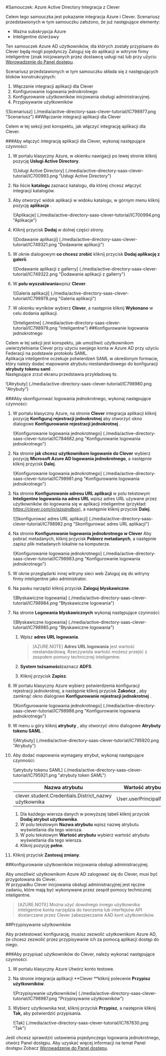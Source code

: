<properties 
    pageTitle="Samouczek: Azure Active Directory Integracja z Clever | Microsoft Azure" 
    description="Dowiedz się, jak użyć Clever z usługi Azure Active Directory w celu włączenia rejestracji jednokrotnej, automatycznego inicjowania obsługi administracyjnej i nie tylko!" 
    services="active-directory" 
    authors="jeevansd"  
    documentationCenter="na" 
    manager="femila"/>
<tags 
    ms.service="active-directory" 
    ms.devlang="na" 
    ms.topic="article" 
    ms.tgt_pltfrm="na" 
    ms.workload="identity" 
    ms.date="09/29/2016" 
    ms.author="jeedes" />

#<a name="tutorial-azure-active-directory-integration-with-clever"></a>Samouczek: Azure Active Directory Integracja z Clever

Celem tego samouczka jest pokazanie integracja Azure i Clever. Scenariusz przedstawionych w tym samouczku założono, że już następujące elementy:

-   Ważna subskrypcja Azure
-   Inteligentne dzierżawy

Ten samouczek Azure AD użytkowników, dla których zostały przypisane do Clever będą mogli pojedynczy Zaloguj się do aplikacji w witrynie firmy inteligentne (znak inicjowanych przez dostawcę usługi na) lub przy użyciu [Wprowadzenie do Panel dostępu](active-directory-saas-access-panel-introduction.md).

Scenariusz przedstawionych w tym samouczku składa się z następujących bloków konstrukcyjnych:

1.  Włączanie integracji aplikacji dla Clever
2.  Konfigurowanie logowania jednokrotnego
3.  Konfigurowanie użytkowników inicjowania obsługi administracyjnej.
4.  Przypisywanie użytkowników

![Scenariusz] (./media/active-directory-saas-clever-tutorial/IC798977.png "Scenariusz")
##<a name="enabling-the-application-integration-for-clever"></a>Włączanie integracji aplikacji dla Clever

Celem w tej sekcji jest konspektu, jak włączyć integrację aplikacji dla Clever.

###<a name="to-enable-the-application-integration-for-clever-perform-the-following-steps"></a>Aby włączyć integrację aplikacji dla Clever, wykonaj następujące czynności:

1.  W portalu klasyczny Azure, w okienku nawigacji po lewej stronie kliknij pozycję **Usługi Active Directory**.

    ![Usługi Active Directory] (./media/active-directory-saas-clever-tutorial/IC700993.png "Usługi Active Directory")

2.  Na liście **katalogu** zaznacz katalogu, dla której chcesz włączyć integracji katalogów.

3.  Aby otworzyć widok aplikacji w widoku katalogu, w górnym menu kliknij pozycję **aplikacje** .

    ![Aplikacje] (./media/active-directory-saas-clever-tutorial/IC700994.png "Aplikacje")

4.  Kliknij przycisk **Dodaj** w dolnej części strony.

    ![Dodawanie aplikacji] (./media/active-directory-saas-clever-tutorial/IC749321.png "Dodawanie aplikacji")

5.  W oknie dialogowym **co chcesz zrobić** kliknij przycisk **Dodaj aplikację z galerii**.

    ![Dodawanie aplikacji z gallerry] (./media/active-directory-saas-clever-tutorial/IC749322.png "Dodawanie aplikacji z gallerry")

6.  W **polu wyszukiwania**wpisz **Clever**.

    ![Galeria aplikacji] (./media/active-directory-saas-clever-tutorial/IC798978.png "Galeria aplikacji")

7.  W okienku wyników wybierz **Clever**, a następnie kliknij **Wykonano** w celu dodania aplikacji.

    ![Inteligentne] (./media/active-directory-saas-clever-tutorial/IC798979.png "Inteligentne")
##<a name="configuring-single-sign-on"></a>Konfigurowanie logowania jednokrotnego

Celem w tej sekcji jest konspektu, jak umożliwić użytkownikom uwierzytelniania Clever przy użyciu swojego konta w Azure AD przy użyciu Federacji na podstawie protokołu SAML.  
Aplikacja inteligentne oczekuje potwierdzeń SAML w określonym formacie, który należy dodać mapowanie atrybutu niestandardowego do konfiguracji **atrybuty tokenu saml** .  
Następujące zrzut ekranu przedstawia przykładową to.

![Atrybuty] (./media/active-directory-saas-clever-tutorial/IC798980.png "Atrybuty")

###<a name="to-configure-single-sign-on-perform-the-following-steps"></a>Aby skonfigurować logowania jednokrotnego, wykonaj następujące czynności:

1.  W portalu klasyczny Azure, na stronie **Clever** integracja aplikacji kliknij pozycję **Konfiguruj rejestracji jednokrotnej** aby otworzyć okno dialogowe **Konfigurowanie rejestracji jednokrotnej** .

    ![Konfigurowanie logowania jednokrotnego] (./media/active-directory-saas-clever-tutorial/IC784682.png "Konfigurowanie logowania jednokrotnego")

2.  Na stronie **jak chcesz użytkownikom logowanie do Clever** wybierz pozycję **Microsoft Azure AD logowania jednokrotnego**, a następnie kliknij przycisk **Dalej**.

    ![Konfigurowanie logowania jednokrotnego] (./media/active-directory-saas-clever-tutorial/IC798981.png "Konfigurowanie logowania jednokrotnego")

3.  Na stronie **Konfigurowanie adresu URL aplikacji** w polu tekstowym **Inteligentne logowania na adres URL** wpisz adres URL używane przez użytkowników do logowania się w aplikacji inteligentne (przykład: *https://clever.com/in/azsandbox*), a następnie kliknij przycisk **Dalej**.

    ![Skonfigurować adres URL aplikacji] (./media/active-directory-saas-clever-tutorial/IC798982.png "Skonfigurować adres URL aplikacji")

4.  Na stronie **Konfigurowanie logowania jednokrotnego w Clever** Aby pobrać metadanych, kliknij przycisk **Pobierz metadanych**, a następnie zapisz plik metadanych lokalnie na komputerze.

    ![Konfigurowanie logowania jednokrotnego] (./media/active-directory-saas-clever-tutorial/IC798983.png "Konfigurowanie logowania jednokrotnego")

5.  W oknie przeglądarki innej witryny sieci web Zaloguj się do witryny firmy inteligentne jako administrator.

6.  Na pasku narzędzi kliknij przycisk **Zaloguj błyskawiczne**.

    ![Błyskawiczne logowania] (./media/active-directory-saas-clever-tutorial/IC798984.png "Błyskawiczne logowania")

7.  Na stronie **Logowania błyskawicznych** wykonaj następujące czynności:

    ![Błyskawiczne logowania] (./media/active-directory-saas-clever-tutorial/IC798985.png "Błyskawiczne logowania")

    1.  Wpisz **adres URL logowania**.  

        >[AZURE.NOTE] **Adres URL logowania** jest wartość niestandardową.
Rzeczywista wartość możesz przejść z zespołem pomocy technicznej inteligentne.

    2.  **System tożsamości**zaznacz **ADFS**.
    3.  Kliknij przycisk **Zapisz**.

8.  W portalu klasyczny Azure wybierz potwierdzenia konfiguracji rejestracji jednokrotnej, a następnie kliknij przycisk **Zakończ** , aby zamknąć okno dialogowe **Konfigurowanie rejestracji jednokrotnej** .

    ![Konfigurowanie logowania jednokrotnego] (./media/active-directory-saas-clever-tutorial/IC798986.png "Konfigurowanie logowania jednokrotnego")

9.  W menu u góry kliknij **atrybuty** , aby otworzyć okno dialogowe **Atrybuty tokenu SAML** .

    ![Atrybuty] (./media/active-directory-saas-clever-tutorial/IC795920.png "Atrybuty")

10. Aby dodać mapowania wymagany atrybut, wykonaj następujące czynności:

    ![atrybuty tokenu SAML] (./media/active-directory-saas-clever-tutorial/IC795921.png "atrybuty token SAML")

  	|Nazwa atrybutu|Wartość atrybutu|
  	|---|---|
  	|clever.student.Credentials.District\_nazwy użytkownika|User.userPrincipalName|

    1.  Dla każdego wiersza danych w powyższej tabeli kliknij przycisk **Dodaj atrybut użytkownika**.
    2.  W polu tekstowym **Nazwa atrybutu** wpisz nazwę atrybutu wyświetlania dla tego wiersza.
    3.  W polu tekstowym **Wartość atrybutu** wybierz wartość atrybutu wyświetlania dla tego wiersza.
    4.  Kliknij pozycję **pełne**.

11. Kliknij przycisk **Zastosuj zmiany**.

##<a name="configuring-user-provisioning"></a>Konfigurowanie użytkowników inicjowania obsługi administracyjnej.

Aby umożliwić użytkownikom Azure AD zalogować się do Clever, musi być przygotowana do Clever.  
W przypadku Clever inicjowania obsługi administracyjnej jest ręczne zadaniu, które mają być wykonywane przez zespół pomocy technicznej inteligentne.

>[AZURE.NOTE] Można użyć dowolnego innego użytkownika inteligentne konta narzędzia do tworzenia lub interfejsów API dostarczane przez Clever zabezpieczanie AAD kont użytkowników.

##<a name="assigning-users"></a>Przypisywanie użytkowników

Aby przetestować konfigurację, musisz zezwolić użytkownikom Azure AD, że chcesz zezwolić przez przypisywanie ich za pomocą aplikacji dostęp do niego.

###<a name="to-assign-users-to-clever-perform-the-following-steps"></a>Aby przypisać użytkowników do Clever, należy wykonać następujące czynności:

1.  W portalu klasyczny Azure Utwórz konto testowe.

2.  Na stronie integracja aplikacji **Clever **kliknij polecenie **Przypisz użytkowników**.

    ![Przypisywanie użytkowników] (./media/active-directory-saas-clever-tutorial/IC798987.png "Przypisywanie użytkowników")

3.  Wybierz użytkownika test, kliknij przycisk **Przypisz**, a następnie kliknij **Tak,** aby potwierdzić przypisania.

    ![Tak] (./media/active-directory-saas-clever-tutorial/IC767830.png "Tak")

Jeśli chcesz sprawdzić ustawienia pojedynczego logowania jednokrotnego, otwórz Panel dostępu. Aby uzyskać więcej informacji na temat Panel dostępu Zobacz [Wprowadzenie do Panel dostępu](active-directory-saas-access-panel-introduction.md).
